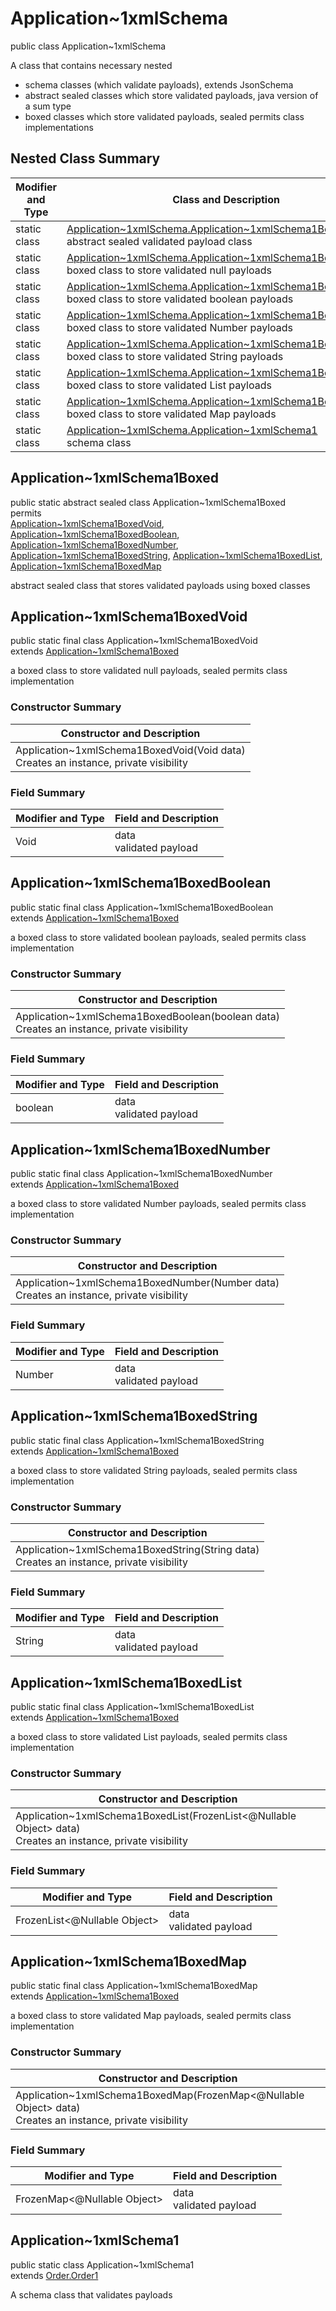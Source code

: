# Application~1xmlSchema
public class Application~1xmlSchema

A class that contains necessary nested
- schema classes (which validate payloads), extends JsonSchema
- abstract sealed classes which store validated payloads, java version of a sum type
- boxed classes which store validated payloads, sealed permits class implementations

## Nested Class Summary
| Modifier and Type | Class and Description |
| ----------------- | ---------------------- |
| static class | [Application~1xmlSchema.Application~1xmlSchema1Boxed](#application~1xmlschema1boxed)<br> abstract sealed validated payload class |
| static class | [Application~1xmlSchema.Application~1xmlSchema1BoxedVoid](#application~1xmlschema1boxedvoid)<br> boxed class to store validated null payloads |
| static class | [Application~1xmlSchema.Application~1xmlSchema1BoxedBoolean](#application~1xmlschema1boxedboolean)<br> boxed class to store validated boolean payloads |
| static class | [Application~1xmlSchema.Application~1xmlSchema1BoxedNumber](#application~1xmlschema1boxednumber)<br> boxed class to store validated Number payloads |
| static class | [Application~1xmlSchema.Application~1xmlSchema1BoxedString](#application~1xmlschema1boxedstring)<br> boxed class to store validated String payloads |
| static class | [Application~1xmlSchema.Application~1xmlSchema1BoxedList](#application~1xmlschema1boxedlist)<br> boxed class to store validated List payloads |
| static class | [Application~1xmlSchema.Application~1xmlSchema1BoxedMap](#application~1xmlschema1boxedmap)<br> boxed class to store validated Map payloads |
| static class | [Application~1xmlSchema.Application~1xmlSchema1](#application~1xmlschema1)<br> schema class |

## Application~1xmlSchema1Boxed
public static abstract sealed class Application~1xmlSchema1Boxed<br>
permits<br>
[Application~1xmlSchema1BoxedVoid](#application~1xmlschema1boxedvoid),
[Application~1xmlSchema1BoxedBoolean](#application~1xmlschema1boxedboolean),
[Application~1xmlSchema1BoxedNumber](#application~1xmlschema1boxednumber),
[Application~1xmlSchema1BoxedString](#application~1xmlschema1boxedstring),
[Application~1xmlSchema1BoxedList](#application~1xmlschema1boxedlist),
[Application~1xmlSchema1BoxedMap](#application~1xmlschema1boxedmap)

abstract sealed class that stores validated payloads using boxed classes

## Application~1xmlSchema1BoxedVoid
public static final class Application~1xmlSchema1BoxedVoid<br>
extends [Application~1xmlSchema1Boxed](#application~1xmlschema1boxed)

a boxed class to store validated null payloads, sealed permits class implementation

### Constructor Summary
| Constructor and Description |
| --------------------------- |
| Application~1xmlSchema1BoxedVoid(Void data)<br>Creates an instance, private visibility |

### Field Summary
| Modifier and Type | Field and Description |
| ----------------- | ---------------------- |
| Void | data<br>validated payload |

## Application~1xmlSchema1BoxedBoolean
public static final class Application~1xmlSchema1BoxedBoolean<br>
extends [Application~1xmlSchema1Boxed](#application~1xmlschema1boxed)

a boxed class to store validated boolean payloads, sealed permits class implementation

### Constructor Summary
| Constructor and Description |
| --------------------------- |
| Application~1xmlSchema1BoxedBoolean(boolean data)<br>Creates an instance, private visibility |

### Field Summary
| Modifier and Type | Field and Description |
| ----------------- | ---------------------- |
| boolean | data<br>validated payload |

## Application~1xmlSchema1BoxedNumber
public static final class Application~1xmlSchema1BoxedNumber<br>
extends [Application~1xmlSchema1Boxed](#application~1xmlschema1boxed)

a boxed class to store validated Number payloads, sealed permits class implementation

### Constructor Summary
| Constructor and Description |
| --------------------------- |
| Application~1xmlSchema1BoxedNumber(Number data)<br>Creates an instance, private visibility |

### Field Summary
| Modifier and Type | Field and Description |
| ----------------- | ---------------------- |
| Number | data<br>validated payload |

## Application~1xmlSchema1BoxedString
public static final class Application~1xmlSchema1BoxedString<br>
extends [Application~1xmlSchema1Boxed](#application~1xmlschema1boxed)

a boxed class to store validated String payloads, sealed permits class implementation

### Constructor Summary
| Constructor and Description |
| --------------------------- |
| Application~1xmlSchema1BoxedString(String data)<br>Creates an instance, private visibility |

### Field Summary
| Modifier and Type | Field and Description |
| ----------------- | ---------------------- |
| String | data<br>validated payload |

## Application~1xmlSchema1BoxedList
public static final class Application~1xmlSchema1BoxedList<br>
extends [Application~1xmlSchema1Boxed](#application~1xmlschema1boxed)

a boxed class to store validated List payloads, sealed permits class implementation

### Constructor Summary
| Constructor and Description |
| --------------------------- |
| Application~1xmlSchema1BoxedList(FrozenList<@Nullable Object> data)<br>Creates an instance, private visibility |

### Field Summary
| Modifier and Type | Field and Description |
| ----------------- | ---------------------- |
| FrozenList<@Nullable Object> | data<br>validated payload |

## Application~1xmlSchema1BoxedMap
public static final class Application~1xmlSchema1BoxedMap<br>
extends [Application~1xmlSchema1Boxed](#application~1xmlschema1boxed)

a boxed class to store validated Map payloads, sealed permits class implementation

### Constructor Summary
| Constructor and Description |
| --------------------------- |
| Application~1xmlSchema1BoxedMap(FrozenMap<@Nullable Object> data)<br>Creates an instance, private visibility |

### Field Summary
| Modifier and Type | Field and Description |
| ----------------- | ---------------------- |
| FrozenMap<@Nullable Object> | data<br>validated payload |

## Application~1xmlSchema1
public static class Application~1xmlSchema1<br>
extends [Order.Order1](../../../../../../../../components/schemas/Order.md#order1)

A schema class that validates payloads
